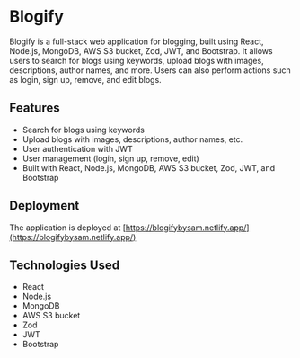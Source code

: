 # Blogify

Blogify is a full-stack web application for blogging, built using React, Node.js, MongoDB, AWS S3 bucket, Zod, JWT, and Bootstrap. It allows users to search for blogs using keywords, upload blogs with images, descriptions, author names, and more. Users can also perform actions such as login, sign up, remove, and edit blogs.

## Features

- Search for blogs using keywords
- Upload blogs with images, descriptions, author names, etc.
- User authentication with JWT
- User management (login, sign up, remove, edit)
- Built with React, Node.js, MongoDB, AWS S3 bucket, Zod, JWT, and Bootstrap

## Deployment

The application is deployed at [https://blogifybysam.netlify.app/](https://blogifybysam.netlify.app/)

## Technologies Used

- React
- Node.js
- MongoDB
- AWS S3 bucket
- Zod
- JWT
- Bootstrap
